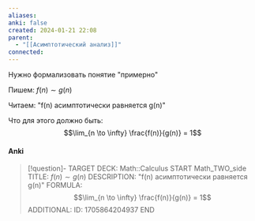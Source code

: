 ```yaml
---
aliases: 
anki: false
created: 2024-01-21 22:08
parent:
  - "[[Асимптотический анализ]]"
connected:
---
```


Нужно формализовать понятие "примерно"

Пишем: $f(n) \sim g(n)$

Читаем: "f(n) асимптотически равняется g(n)"

Что для этого должно быть: $$\lim_{n \to \infty} \frac{f(n)}{g(n)} = 1$$

#### Anki
> [!question]-
TARGET DECK: Math::Calculus 
START
Math_TWO_side
TITLE: $f(n) \sim g(n)$
DESCRIPTION: "f(n) асимптотически равняется g(n)"
FORMULA: $$\lim_{n \to \infty} \frac{f(n)}{g(n)} = 1$$
ADDITIONAL:
ID: 1705864204937
END













